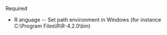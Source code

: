 Required
- R anguage
-- Set path environment in Windows (for instance  C:\Program Files\R\R-4.2.0\bin)